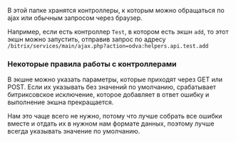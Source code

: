 В этой папке хранятся контроллеры, к которым можно обращаться по ajax или обычным запросом через браузер.

Например, если есть контроллер ```Test```, в котором есть экшн ```add```, то этот экшн можно запустить, отправив запрос по адресу ```/bitrix/services/main/ajax.php?action=odva:helpers.api.test.add```

### Некоторые правила работы с контроллерами

В экшне можно указать параметры, которые приходят через GET или POST. Если их указывать без значений по умолчанию,
срабатывает битриксовское исключение, которое добавляет в ответ ошибку и выполнение экшна прекращается.

Нам это чаще всего не нужно, потому что лучше собрать все ошибки вместе и отдать их в нужном нам формате данных,
поэтому лучше всегда указывать значение по умолчанию.